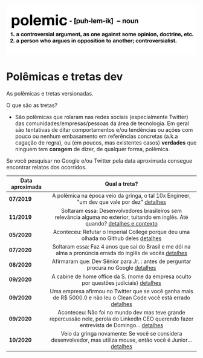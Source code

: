 ![](https://raw.githubusercontent.com/ezefranca/polemicas-e-tretas-dev/master/figure.jpeg)

# Polêmicas e tretas dev
As polêmicas e tretas versionadas. 

O que são as tretas? 

- São polêmicas que rolaram nas redes sociais (especialmente Twitter) das comunidades/empresas/pessoas da área de tecnologia. Em geral são tentativas de ditar comportamentos e/ou tendências ou ações com pouco ou nenhum embasamento em referências concretas (a.k.a cagação de regra), ou (em poucos, mas existentes casos) **verdades** que ninguem tem **coragem** de dizer, de qualquer forma, polêmica. 

Se você pesquisar no Google e/ou Twitter pela data aproximada consegue encontrar relatos dos ocorridos.


| Data aproximada   |      Qual a treta?   |
|----------|:-------------:|
| **07/2019** |  A polêmica na época veio da gringa, o tal 10x Engineer, "um dev que vale por dez" [detalhes](https://twitter.com/skirani/status/1149302828420067328)| 
| **11/2019** |  Soltaram essa: Desenvolvedores brasileiros sem relevância alguma no exterior, tuitando em inglês. Até quando? [detalhes e contexto](https://twitter.com/giovannibassi/status/1195832203978182656) | 
| **05/2020** |    Aconteceu: Refutar o Imperial College porque deu uma olhada no Github deles  [detalhes](https://twitter.com/pac_man/status/1258484460904943618) | 
| **07/2020** | Soltaram essa: Faz 4 anos que saí do Brasil e me dói na alma a pronúncia errada do inglês de vocês [detalhes](https://twitter.com/vquaiato/status/1283752729282785280) | 
| **08/2020** | Afirmaram que: Dev Sênior para Jr. : antes de perguntar procura no Google [detalhes](https://twitter.com/danicuki/status/1300751344848961536)| 
| **09/2020** | A cabine de home office da S. (nome da empresa oculto por questões judiciais) [detalhes](https://manualdousuario.net/stefanini-cabine-home-office/) | 
| **09/2020** | Uma empresa afirmou no Twitter que se você ganha mais de R$ 5000.0 e não leu o Clean Code você está errado [detalhes](https://twitter.com/jacob_moura/status/1308102194667888640)| 
| **09/2020** | Aconteceu: Não foi no mundo dev mas teve grande repercussão nele, perola do LinkedIn CEO querendo fazer entrevista de Domingo... [detalhes](https://twitter.com/o_gabsferreira/status/1310604626761318401)| 
| **10/2020** | Veio da gringa novamente: Se você se considera desenvolvedor, mas utiliza mouse, então você é Junior... [detalhes](https://twitter.com/_oshell/status/1312206331277840384)| 



